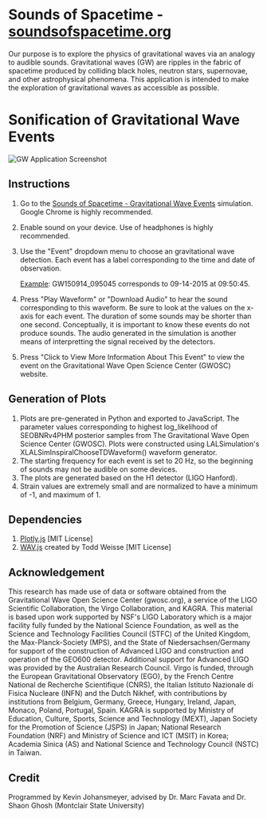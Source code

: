 # Sounds of Spacetime - [soundsofspacetime.org]()

Our purpose is to explore the physics of gravitational waves via an analogy to audible sounds. Gravitational waves (GW) are ripples in the fabric of spacetime produced by colliding black holes, neutron stars, supernovae, and other astrophysical phenomena. This application is intended to make the exploration of gravitational waves as accessible as possible.

# Sonification of Gravitational Wave Events

![GW Application Screenshot](https://i.imgur.com/XL4KvWJ.png)

## Instructions

1. Go to the [Sounds of Spacetime - Gravitational Wave Events](soundsofspacetime.github.io/GWEvents/) simulation. Google Chrome is highly recommended.
2. Enable sound on your device. Use of headphones is highly recommended. 
3. Use the "Event" dropdown menu to choose an gravitational wave detection. Each event has a label corresponding to the time and date of observation.

    <u>Example</u>: GW150914_095045 corresponds to 09-14-2015 at 09:50:45.

4. Press "Play Waveform" or "Download Audio" to hear the sound corresponding to this waveform. Be sure to look at the values on the x-axis for each event. The duration of some sounds may be shorter than one second. Conceptually, it is important to know these events do not produce sounds. The audio generated in the simulation is another means of interpretting the signal received by the detectors.

5. Press "Click to View More Information About This Event" to view the event on the Gravitational Wave Open Science Center (GWOSC) website.

## Generation of Plots

1. Plots are pre-generated in Python and exported to JavaScript. The parameter values corresponding to highest log_likelihood of SEOBNRv4PHM posterior samples from The Gravitational Wave Open Science Center (GWOSC). Plots were constructed using LALSimulation's XLALSimInspiralChooseTDWaveform() waveform generator. 
2. The starting frequency for each event is set to 20 Hz, so the beginning of sounds may not be audible on some devices.
3. The plots are generated based on the H1 detector (LIGO Hanford).
4. Strain values are extremely small and are normalized to have a minimum of -1, and maximum of 1.

## Dependencies

1. [Plotly.js](https://plotly.com/javascript/) [MIT License]
2. [WAV.js](https://github.com/taweisse/wavJS) created by Todd Weisse [MIT License]

## Acknowledgement

This research has made use of data or software obtained from the Gravitational Wave Open Science Center (gwosc.org), a service of the LIGO Scientific Collaboration, the Virgo Collaboration, and KAGRA. This material is based upon work supported by NSF's LIGO Laboratory which is a major facility fully funded by the National Science Foundation, as well as the Science and Technology Facilities Council (STFC) of the United Kingdom, the Max-Planck-Society (MPS), and the State of Niedersachsen/Germany for support of the construction of Advanced LIGO and construction and operation of the GEO600 detector. Additional support for Advanced LIGO was provided by the Australian Research Council. Virgo is funded, through the European Gravitational Observatory (EGO), by the French Centre National de Recherche Scientifique (CNRS), the Italian Istituto Nazionale di Fisica Nucleare (INFN) and the Dutch Nikhef, with contributions by institutions from Belgium, Germany, Greece, Hungary, Ireland, Japan, Monaco, Poland, Portugal, Spain. KAGRA is supported by Ministry of Education, Culture, Sports, Science and Technology (MEXT), Japan Society for the Promotion of Science (JSPS) in Japan; National Research Foundation (NRF) and Ministry of Science and ICT (MSIT) in Korea; Academia Sinica (AS) and National Science and Technology Council (NSTC) in Taiwan.

## Credit

Programmed by Kevin Johansmeyer, advised by Dr. Marc Favata and Dr. Shaon Ghosh (Montclair State University)